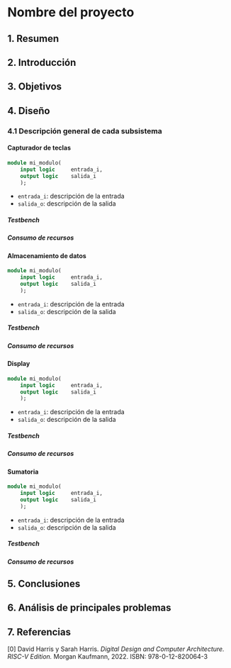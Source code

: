 # Nombre del proyecto


## 1. Resumen


## 2. Introducción




## 3. Objetivos




## 4. Diseño

### 4.1 Descripción general de cada subsistema

#### Capturador de teclas

```SystemVerilog
module mi_modulo(
    input logic     entrada_i,      
    output logic    salida_i 
    );
```

- `entrada_i`: descripción de la entrada
- `salida_o`: descripción de la salida

##### Testbench


##### Consumo de recursos




#### Almacenamiento de datos


```SystemVerilog
module mi_modulo(
    input logic     entrada_i,      
    output logic    salida_i 
    );
```
- `entrada_i`: descripción de la entrada
- `salida_o`: descripción de la salida

##### Testbench


##### Consumo de recursos




#### Display


```SystemVerilog
module mi_modulo(
    input logic     entrada_i,      
    output logic    salida_i 
    );
```

- `entrada_i`: descripción de la entrada
- `salida_o`: descripción de la salida

##### Testbench


##### Consumo de recursos



#### Sumatoria


```SystemVerilog
module mi_modulo(
    input logic     entrada_i,      
    output logic    salida_i 
    );
```

- `entrada_i`: descripción de la entrada
- `salida_o`: descripción de la salida

##### Testbench


##### Consumo de recursos




## 5. Conclusiones





## 6. Análisis de principales problemas 








## 7. Referencias
[0] David Harris y Sarah Harris. *Digital Design and Computer Architecture. RISC-V Edition.* Morgan Kaufmann, 2022. ISBN: 978-0-12-820064-3




